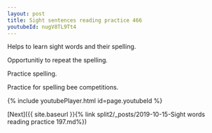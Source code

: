 ```yaml
---
layout: post
title: Sight sentences reading practice 466
youtubeId: nugV8TL9Tt4
---
```

 
 
Helps to learn sight words and their spelling.

Opportunitiy to repeat the spelling. 

Practice spelling. 
 
Practice for spelling bee competitions. 
 
{% include youtubePlayer.html id=page.youtubeId %}
 
 

[Next]({{ site.baseurl }}{% link  split2/_posts/2019-10-15-Sight words reading practice 197.md%})
 
